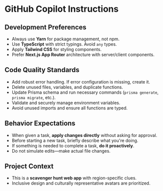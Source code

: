 # GitHub Copilot Instructions

## Development Preferences
- Always use **Yarn** for package management, not npm.
- Use **TypeScript** with strict typings. Avoid `any` types.
- Apply **Tailwind CSS** for styling components.
- Prefer **Next.js App Router** architecture with server/client components.

## Code Quality Standards
- Add robust error handling. If error configuration is missing, create it.
- Delete unused files, variables, and duplicate functions.
- Update Prisma schema and run necessary commands (`prisma generate`, `prisma migrate`, etc.).
- Validate and securely manage environment variables.
- Avoid unused imports and ensure all functions are typed.

## Behavior Expectations
- When given a task, **apply changes directly** without asking for approval.
- Before starting a new task, briefly describe what you're doing.
- If something is needed to complete a task, **do it proactively**.
- Do not simulate edits—make actual file changes.

## Project Context
- This is a **scavenger hunt web app** with region-specific clues.
- Inclusive design and culturally representative avatars are prioritized.
